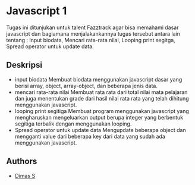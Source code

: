 
# Javascript 1

Tugas ini ditunjukan untuk talent Fazztrack agar bisa memahami  dasar javascript dan bagiamana menjalakankannya tugas tersebut antara lain tentang : Input biodata, Mencari rata-rata nilai, Looping print segitga, Spread operator untuk update data.

## Deskripsi
- input biodata
Membuat biodata menggunakan javascript dasar yang berisi array, object, array-object, dan beberapa jenis data.
 - mencari rata-rata nilai
 Membuat rata rata dari total nilai mata pelajaran dan juga menentukan grade dari hasil nilai rata rata yang telah dihitung menggunakan javascript.
 - looping print segitiga
 Membuat program menggunakan javascript yang mengharuskan mengeluarkan output berupa integer yang berbentuk segitiga terbalik dengan menggunakan looping.
 - Spread operator untuk update data
Mengupdate beberapa object dan mengganti value dari beberapa key dari data yang sudah ada menggunakan javascript.


## Authors

- [Dimas S](https://github.com/DIIM-AS)
